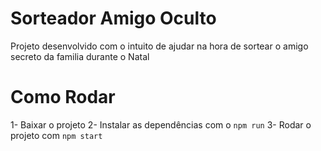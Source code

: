 # Sorteador Amigo Oculto

Projeto desenvolvido com o intuito de ajudar na hora de sortear o amigo secreto da familia durante o Natal

# Como Rodar

1- Baixar o projeto
2- Instalar as dependências com o `npm run`
3- Rodar o projeto com `npm start`
